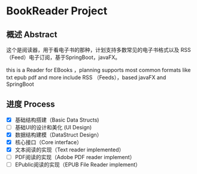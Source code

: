 # BookReader Project

## 概述 Abstract

这个是阅读器，用于看电子书的那种，计划支持多数常见的电子书格式以及
RSS（Feed）电子订阅，基于SpringBoot，javaFX。

this is a Reader for EBooks ，planning supports most common formats like txt epub pdf and more
include RSS （Feeds），based javaFX and SpringBoot

## 进度 Process

 - [x] 基础结构搭建（Basic Data Structs)
 - [ ] 基础UI的设计和美化 (UI Design)
 - [x] 数据结构建模（DataStruct Design）
 - [x] 核心接口（Core interface）
 - [x] 文本阅读的实现（Text reader implemented）
 - [ ] PDF阅读的实现（Adobe PDF reader implement）
 - [ ] EPublic阅读的实现（EPUB File Reader implement）